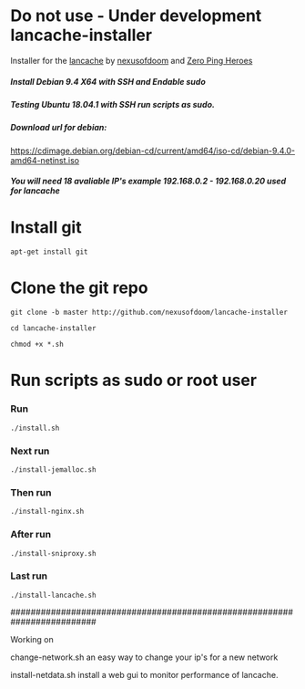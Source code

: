 # Do not use - Under development lancache-installer

Installer for the [lancache](https://github.com/zeropingheroes/lancache) by [nexusofdoom](https://github.com/nexusofdoom) and [Zero Ping Heroes](https://github.com/zeropingheroes)
 
 ##### Install Debian 9.4 X64 with SSH and Endable sudo
 ##### Testing Ubuntu 18.04.1 with SSH run scripts as sudo.
 
 ##### Download url for debian:
  https://cdimage.debian.org/debian-cd/current/amd64/iso-cd/debian-9.4.0-amd64-netinst.iso
 
 ##### You will need 18 avaliable IP's example 192.168.0.2 - 192.168.0.20 used for lancache
 
 # Install git 
 
`apt-get install git`

# Clone the git repo
 
 `git clone -b master http://github.com/nexusofdoom/lancache-installer`
 
 `cd lancache-installer`
 
 `chmod +x *.sh`

# Run scripts as sudo or root user

### Run 
 
 `./install.sh`
 
### Next run
 
 `./install-jemalloc.sh`

### Then run 
 
 `./install-nginx.sh`

### After run 
 
 `./install-sniproxy.sh`

### Last run 
 
 `./install-lancache.sh`
 
#########################################################################

Working on 

change-network.sh	 an easy way to change your ip's for a new network

install-netdata.sh install a web gui to monitor performance of lancache.
